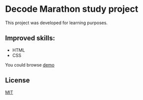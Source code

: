 # Decode Marathon study project

This project was developed for learning purposes.

## Improved skills:
- HTML
- CSS


You could browse [demo]()


## License
[MIT](https://choosealicense.com/licenses/mit/)